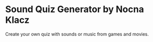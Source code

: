 # Sound Quiz Generator by Nocna Klacz
Create your own quiz with sounds or music from games and movies. 

